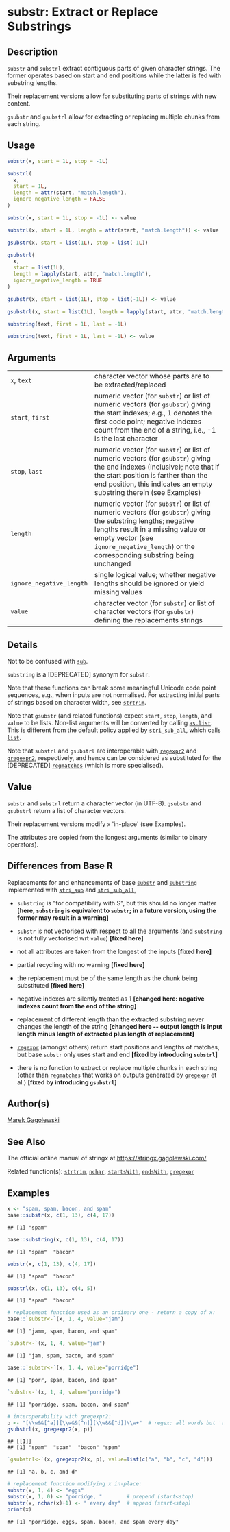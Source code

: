 # substr: Extract or Replace Substrings

## Description

`substr` and `substrl` extract contiguous parts of given character strings. The former operates based on start and end positions while the latter is fed with substring lengths.

Their replacement versions allow for substituting parts of strings with new content.

`gsubstr` and `gsubstrl` allow for extracting or replacing multiple chunks from each string.

## Usage

``` r
substr(x, start = 1L, stop = -1L)

substrl(
  x,
  start = 1L,
  length = attr(start, "match.length"),
  ignore_negative_length = FALSE
)

substr(x, start = 1L, stop = -1L) <- value

substrl(x, start = 1L, length = attr(start, "match.length")) <- value

gsubstr(x, start = list(1L), stop = list(-1L))

gsubstrl(
  x,
  start = list(1L),
  length = lapply(start, attr, "match.length"),
  ignore_negative_length = TRUE
)

gsubstr(x, start = list(1L), stop = list(-1L)) <- value

gsubstrl(x, start = list(1L), length = lapply(start, attr, "match.length")) <- value

substring(text, first = 1L, last = -1L)

substring(text, first = 1L, last = -1L) <- value
```

## Arguments

|                          |                                                                                                                                                                                                                                                 |
|--------------------------|-------------------------------------------------------------------------------------------------------------------------------------------------------------------------------------------------------------------------------------------------|
| `x`, `text`              | character vector whose parts are to be extracted/replaced                                                                                                                                                                                       |
| `start`, `first`         | numeric vector (for `substr`) or list of numeric vectors (for `gsubstr`) giving the start indexes; e.g., 1 denotes the first code point; negative indexes count from the end of a string, i.e., -1 is the last character                        |
| `stop`, `last`           | numeric vector (for `substr`) or list of numeric vectors (for `gsubstr`) giving the end indexes (inclusive); note that if the start position is farther than the end position, this indicates an empty substring therein (see Examples)         |
| `length`                 | numeric vector (for `substr`) or list of numeric vectors (for `gsubstr`) giving the substring lengths; negative lengths result in a missing value or empty vector (see `ignore_negative_length`) or the corresponding substring being unchanged |
| `ignore_negative_length` | single logical value; whether negative lengths should be ignored or yield missing values                                                                                                                                                        |
| `value`                  | character vector (for `substr`) or list of character vectors (for `gsubstr`) defining the replacements strings                                                                                                                                  |

## Details

Not to be confused with [`sub`](gsub.md).

`substring` is a \[DEPRECATED\] synonym for `substr`.

Note that these functions can break some meaningful Unicode code point sequences, e.g., when inputs are not normalised. For extracting initial parts of strings based on character width, see [`strtrim`](strtrim.md).

Note that `gsubstr` (and related functions) expect `start`, `stop`, `length`, and `value` to be lists. Non-list arguments will be converted by calling [`as.list`](https://stat.ethz.ch/R-manual/R-devel/library/base/help/as.list.html). This is different from the default policy applied by [`stri_sub_all`](https://stringi.gagolewski.com/rapi/stri_sub_all.html), which calls [`list`](https://stat.ethz.ch/R-manual/R-devel/library/base/help/list.html).

Note that `substrl` and `gsubstrl` are interoperable with [`regexpr2`](gregexpr.md) and [`gregexpr2`](gregexpr.md), respectively, and hence can be considered as substituted for the \[DEPRECATED\] [`regmatches`](https://stat.ethz.ch/R-manual/R-devel/library/base/help/regmatches.html) (which is more specialised).

## Value

`substr` and `substrl` return a character vector (in UTF-8). `gsubstr` and `gsubstrl` return a list of character vectors.

Their replacement versions modify `x` \'in-place\' (see Examples).

The attributes are copied from the longest arguments (similar to binary operators).

## Differences from Base R

Replacements for and enhancements of base [`substr`](https://stat.ethz.ch/R-manual/R-devel/library/base/help/substr.html) and [`substring`](https://stat.ethz.ch/R-manual/R-devel/library/base/help/substring.html) implemented with [`stri_sub`](https://stringi.gagolewski.com/rapi/stri_sub.html) and [`stri_sub_all`](https://stringi.gagolewski.com/rapi/stri_sub_all.html),

-   `substring` is \"for compatibility with S\", but this should no longer matter **\[here, `substring` is equivalent to `substr`; in a future version, using the former may result in a warning\]**

-   `substr` is not vectorised with respect to all the arguments (and `substring` is not fully vectorised wrt `value`) **\[fixed here\]**

-   not all attributes are taken from the longest of the inputs **\[fixed here\]**

-   partial recycling with no warning **\[fixed here\]**

-   the replacement must be of the same length as the chunk being substituted **\[fixed here\]**

-   negative indexes are silently treated as 1 **\[changed here: negative indexes count from the end of the string\]**

-   replacement of different length than the extracted substring never changes the length of the string **\[changed here -- output length is input length minus length of extracted plus length of replacement\]**

-   [`regexpr`](gregexpr.md) (amongst others) return start positions and lengths of matches, but base `substr` only uses start and end **\[fixed by introducing `substrl`\]**

-   there is no function to extract or replace multiple chunks in each string (other than [`regmatches`](https://stat.ethz.ch/R-manual/R-devel/library/base/html/regmatches.html) that works on outputs generated by [`gregexpr`](https://stat.ethz.ch/R-manual/R-devel/library/base/help/gregexpr.html) et al.) **\[fixed by introducing `gsubstrl`\]**

## Author(s)

[Marek Gagolewski](https://www.gagolewski.com/)

## See Also

The official online manual of <span class="pkg">stringx</span> at <https://stringx.gagolewski.com/>

Related function(s): [`strtrim`](strtrim.md), [`nchar`](nchar.md), [`startsWith`](startswith.md), [`endsWith`](startswith.md), [`gregexpr`](gregexpr.md)

## Examples




```r
x <- "spam, spam, bacon, and spam"
base::substr(x, c(1, 13), c(4, 17))
```

```
## [1] "spam"
```

```r
base::substring(x, c(1, 13), c(4, 17))
```

```
## [1] "spam"  "bacon"
```

```r
substr(x, c(1, 13), c(4, 17))
```

```
## [1] "spam"  "bacon"
```

```r
substrl(x, c(1, 13), c(4, 5))
```

```
## [1] "spam"  "bacon"
```

```r
# replacement function used as an ordinary one - return a copy of x:
base::`substr<-`(x, 1, 4, value="jam")
```

```
## [1] "jamm, spam, bacon, and spam"
```

```r
`substr<-`(x, 1, 4, value="jam")
```

```
## [1] "jam, spam, bacon, and spam"
```

```r
base::`substr<-`(x, 1, 4, value="porridge")
```

```
## [1] "porr, spam, bacon, and spam"
```

```r
`substr<-`(x, 1, 4, value="porridge")
```

```
## [1] "porridge, spam, bacon, and spam"
```

```r
# interoperability with gregexpr2:
p <- "[\\w&&[^a]][\\w&&[^n]][\\w&&[^d]]\\w+"  # regex: all words but 'and'
gsubstrl(x, gregexpr2(x, p))
```

```
## [[1]]
## [1] "spam"  "spam"  "bacon" "spam"
```

```r
`gsubstrl<-`(x, gregexpr2(x, p), value=list(c("a", "b", "c", "d")))
```

```
## [1] "a, b, c, and d"
```

```r
# replacement function modifying x in-place:
substr(x, 1, 4) <- "eggs"
substr(x, 1, 0) <- "porridge, "        # prepend (start<stop)
substr(x, nchar(x)+1) <- " every day"  # append (start<stop)
print(x)
```

```
## [1] "porridge, eggs, spam, bacon, and spam every day"
```
